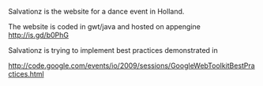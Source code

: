 Salvationz is the website for a dance event in Holland.

The website is coded in gwt/java and hosted on appengine http://is.gd/b0PhG

Salvationz is trying to implement best practices demonstrated in

http://code.google.com/events/io/2009/sessions/GoogleWebToolkitBestPractices.html
